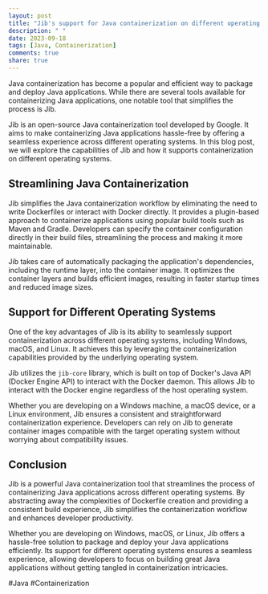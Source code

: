 ```yaml
---
layout: post
title: "Jib's support for Java containerization on different operating systems"
description: " "
date: 2023-09-18
tags: [Java, Containerization]
comments: true
share: true
---
```


Java containerization has become a popular and efficient way to package and deploy Java applications. While there are several tools available for containerizing Java applications, one notable tool that simplifies the process is Jib.

Jib is an open-source Java containerization tool developed by Google. It aims to make containerizing Java applications hassle-free by offering a seamless experience across different operating systems. In this blog post, we will explore the capabilities of Jib and how it supports containerization on different operating systems.

## Streamlining Java Containerization

Jib simplifies the Java containerization workflow by eliminating the need to write Dockerfiles or interact with Docker directly. It provides a plugin-based approach to containerize applications using popular build tools such as Maven and Gradle. Developers can specify the container configuration directly in their build files, streamlining the process and making it more maintainable.

Jib takes care of automatically packaging the application's dependencies, including the runtime layer, into the container image. It optimizes the container layers and builds efficient images, resulting in faster startup times and reduced image sizes.

## Support for Different Operating Systems

One of the key advantages of Jib is its ability to seamlessly support containerization across different operating systems, including Windows, macOS, and Linux. It achieves this by leveraging the containerization capabilities provided by the underlying operating system.

Jib utilizes the `jib-core` library, which is built on top of Docker's Java API (Docker Engine API) to interact with the Docker daemon. This allows Jib to interact with the Docker engine regardless of the host operating system.

Whether you are developing on a Windows machine, a macOS device, or a Linux environment, Jib ensures a consistent and straightforward containerization experience. Developers can rely on Jib to generate container images compatible with the target operating system without worrying about compatibility issues.

## Conclusion

Jib is a powerful Java containerization tool that streamlines the process of containerizing Java applications across different operating systems. By abstracting away the complexities of Dockerfile creation and providing a consistent build experience, Jib simplifies the containerization workflow and enhances developer productivity.

Whether you are developing on Windows, macOS, or Linux, Jib offers a hassle-free solution to package and deploy your Java applications efficiently. Its support for different operating systems ensures a seamless experience, allowing developers to focus on building great Java applications without getting tangled in containerization intricacies.

#Java #Containerization